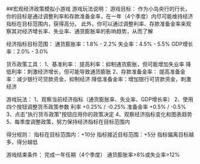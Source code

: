 ##宏观经济政策模拟小游戏
游戏玩法说明：
游戏目标：
       作为小岛央行的行长，你的目标是通过调整利率和存款准备金率，在一年（4个季度）内尽可能维持经济指标在目标范围内，获得高分。
       此外，你可以通过调整利率、存款准备金率来观察其对经济增长率、失业率、通货膨胀率的影响趋势，从而了解

经济指标目标范围：
            通货膨胀率：1.8% - 2.2%
            失业率：4.5% - 5.5%
            GDP增长率：2.0% - 3.0%

货币政策工具：
1、基准利率：
           提高利率：抑制通货膨胀，但可能增加失业率
           降低利率：刺激经济增长，但可能导致通货膨胀
2、存款准备金率：
              提高准备金率：减少银行可贷款资金，抑制经济
              降低准备金率：增加银行可贷款资金，刺激经济

游戏玩法：
       1、观察当前经济指标（通货膨胀率、失业率、GDP增长率）
       2、使用四个按钮调整货币政策参数
              利率 +0.25% / -0.25%
              准备金率 +0.5% / -0.5%
       3、点击"执行货币政策"按钮应用你的政策决定
       4、观察经济指标变化和图表趋势
       5、每季度调整政策，努力保持经济指标在目标范围内

得分规则：
       指标在目标范围内：+10分
       指标接近目标范围：+5分
       指标偏离目标越多，得分越低

游戏结束条件：
           完成一年任期（4个季度）
           通货膨胀率>8%或失业率>12%
        
